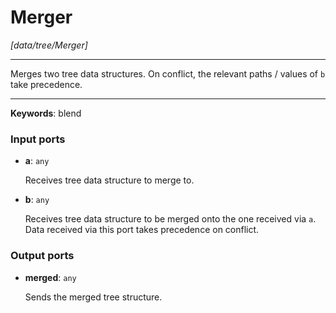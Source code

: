 # Merger

_[data/tree/Merger]_

---

Merges two tree data structures. On conflict, the relevant paths / values of `b` take precedence.<br>

---

__Keywords__: blend

### Input ports

* __a__: ` any `


    Receives tree data structure to merge to.<br>


* __b__: ` any `


    Receives tree data structure to be merged onto the one received via `a`. Data received via this port takes precedence on conflict.<br>

### Output ports

* __merged__: ` any `


    Sends the merged tree structure.<br>


